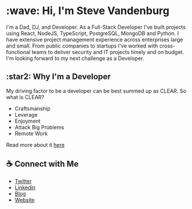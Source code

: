<h1>:wave: Hi, I'm Steve Vandenburg</h1>

I'm a Dad, DJ, and Developer. As a Full-Stack Developer I've built projects using React, NodeJS, TypeScript, PostgreSQL, MongoDB and Python. I have extensive project management experience across enterprises large and small. From public companies to startups I've worked with cross-functional teams to deliver security and IT projects timely and on budget. I'm looking forward to my next challenge as a Developer.

<h2>:star2: Why I'm a Developer</h2>

My driving factor to be a developer can be best summed up as CLEAR. So what is CLEAR?

* Craftsmanship
* Leverage
* Enjoyment
* Attack Big Problems
* Remote Work

Read more about it [here](https://medium.com/@BTSSteve/why-become-a-developer-its-clear-2a439fb099a4)

## :coffee: Connect with Me
* [Twitter](https://twitter.com/stevevandenburg)
* [Linkedin](https://www.linkedin.com/in/stevenvandenburg/)
* [Blog](https://medium.com/@BTSSteve)
* [Website](https://www.stevenvandenburg.com)

